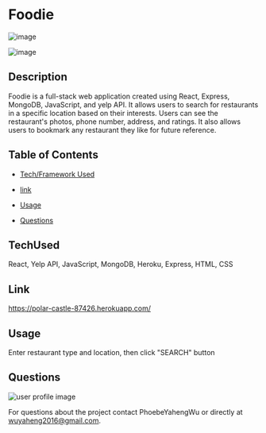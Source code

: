 
# Foodie
![image](https://user-images.githubusercontent.com/52837649/89040782-4b096380-d312-11ea-9c01-1052b137d22f.png)

![image](https://user-images.githubusercontent.com/52837649/88353315-fcb0ff00-cd2a-11ea-87f4-f20273b6094d.png)

## Description
Foodie is a full-stack web application created using React, Express, MongoDB, JavaScript, and yelp API. It allows users to search for restaurants in a specific location based on their interests. Users can see the restaurant's photos, phone number, address, and ratings. It also allows users to bookmark any restaurant they like for future reference.


## Table of Contents

* [Tech/Framework Used](#TechUsed)

* [link](#Link)

* [Usage](#usage) 

* [Questions](#Questions)


## TechUsed
React, Yelp API, JavaScript, MongoDB, Heroku, Express, HTML, CSS

## Link
https://polar-castle-87426.herokuapp.com/

## Usage
Enter restaurant type and location, then click "SEARCH" button

## Questions
![user profile image](https://avatars0.githubusercontent.com/u/52837649?v=4)

For questions about the project contact PhoebeYahengWu or directly at wuyaheng2016@gmail.com.

